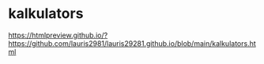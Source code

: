# kalkulators

https://htmlpreview.github.io/?https://github.com/lauris2981/lauris29281.github.io/blob/main/kalkulators.html
